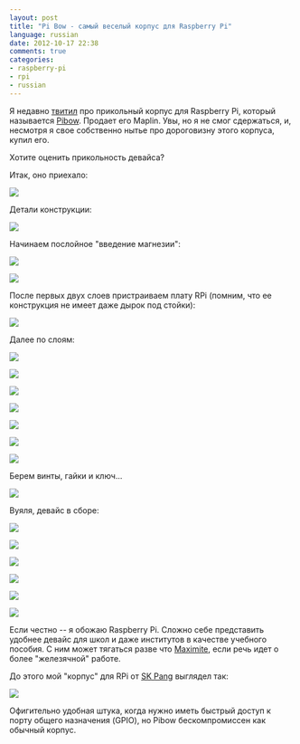 ```yaml
---
layout: post
title: "Pi Bow - самый веселый корпус для Raspberry Pi"
language: russian
date: 2012-10-17 22:38
comments: true
categories: 
- raspberry-pi
- rpi
- russian
---
```

Я недавно [твитил][begoon] про прикольный корпус для Raspberry Pi, который
называется [Pibow][]. Продает его Maplin. Увы, но я не смог сдержаться, и,
несмотря я свое собственно нытье про дороговизну этого корпуса, купил его.

[begoon]: https://twitter.com/begoon
[Pibow]: http://www.maplin.co.uk/pibow-colour-raspberry-pi-case-652812

Хотите оценить прикольность девайса?

Итак, оно приехало:

![](/images/blog/raspberry-pi/pi-bow/IMG_1130.JPG)

Детали конструкции:

![](/images/blog/raspberry-pi/pi-bow/IMG_1102.JPG)

Начинаем послойное "введение магнезии":

![](/images/blog/raspberry-pi/pi-bow/IMG_1113.JPG)

![](/images/blog/raspberry-pi/pi-bow/IMG_1114.JPG)

После первых двух слоев пристраиваем плату RPi (помним, что ее конструкция 
не имеет даже дырок под стойки):

![](/images/blog/raspberry-pi/pi-bow/IMG_1115.JPG)

Далее по слоям:

![](/images/blog/raspberry-pi/pi-bow/IMG_1116.JPG)

![](/images/blog/raspberry-pi/pi-bow/IMG_1117.JPG)

![](/images/blog/raspberry-pi/pi-bow/IMG_1118.JPG)

![](/images/blog/raspberry-pi/pi-bow/IMG_1119.JPG)

![](/images/blog/raspberry-pi/pi-bow/IMG_1120.JPG)

![](/images/blog/raspberry-pi/pi-bow/IMG_1121.JPG)

![](/images/blog/raspberry-pi/pi-bow/IMG_1122.JPG)

Берем винты, гайки и ключ...

![](/images/blog/raspberry-pi/pi-bow/IMG_1123.JPG)

Вуяля, девайс в сборе:

![](/images/blog/raspberry-pi/pi-bow/IMG_1124.JPG)

![](/images/blog/raspberry-pi/pi-bow/IMG_1125.JPG)

![](/images/blog/raspberry-pi/pi-bow/IMG_1126.JPG)

![](/images/blog/raspberry-pi/pi-bow/IMG_1127.JPG)

![](/images/blog/raspberry-pi/pi-bow/IMG_1128.JPG)

![](/images/blog/raspberry-pi/pi-bow/IMG_1129.JPG)

Если честно -- я обожаю Raspberry Pi. Сложно себе представить удобнее
девайс для школ и даже институтов в качестве учебного пособия. С ним может
тягаться разве что [Maximite][], если речь идет о более "железячной" работе.

[Maximite]: /blog/russian/2012/01/19/maximite-kit/

До этого мой "корпус" для RPi от [SK Pang][] выглядел так:

![](/images/blog/raspberry-pi/pi-bow/IMG_1103.JPG)

Офигительно удобная штука, когда нужно иметь быстрый доступ к порту
общего назначения (GPIO), но Pibow бескомпромиссен как обычный корпус.

[SK Pang]: http://www.skpang.co.uk/catalog/starter-kita-for-raspberry-pi-pi-not-include-p-1070.html